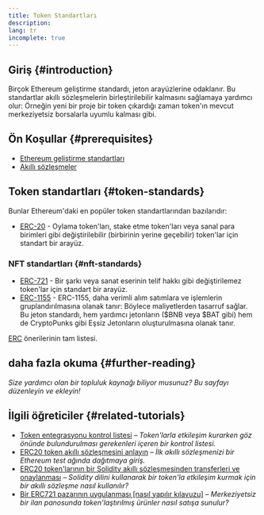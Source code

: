 ```yaml
---
title: Token Standartları
description:
lang: tr
incomplete: true
---
```


## Giriş {#introduction}

Birçok Ethereum geliştirme standardı, jeton arayüzlerine odaklanır. Bu standartlar akıllı sözleşmelerin birleştirilebilir kalmasını sağlamaya yardımcı olur: Örneğin yeni bir proje bir token çıkardığı zaman token'ın mevcut merkeziyetsiz borsalarla uyumlu kalması gibi.

## Ön Koşullar {#prerequisites}

- [Ethereum geliştirme standartları](/developers/docs/standards/)
- [Akıllı sözleşmeler](/developers/docs/smart-contracts/)

## Token standartları {#token-standards}

Bunlar Ethereum'daki en popüler token standartlarından bazılarıdır:

- [ERC-20](/developers/docs/standards/tokens/erc-20/) - Oylama token'ları, stake etme token'ları veya sanal para birimleri gibi değiştirilebilir (birbirinin yerine geçebilir) token'lar için standart bir arayüz.

### NFT standartları {#nft-standards}

- [ERC-721](/developers/docs/standards/tokens/erc-721/) - Bir şarkı veya sanat eserinin telif hakkı gibi değiştirilemez token'lar için standart bir arayüz.
- [ERC-1155](/developers/docs/standards/tokens/erc-1155/) - ERC-1155, daha verimli alım satımlara ve işlemlerin gruplandırılmasına olanak tanır: Böylece maliyetlerden tasarruf sağlar. Bu jeton standardı, hem yardımcı jetonların ($BNB veya $BAT gibi) hem de CryptoPunks gibi Eşsiz Jetonların oluşturulmasına olanak tanır.

[ERC](https://eips.ethereum.org/erc) önerilerinin tam listesi.

## daha fazla okuma {#further-reading}

_Size yardımcı olan bir topluluk kaynağı biliyor musunuz? Bu sayfayı düzenleyin ve ekleyin!_

## İlgili öğreticiler {#related-tutorials}

- [Token entegrasyonu kontrol listesi](/developers/tutorials/token-integration-checklist/) _– Token'larla etkileşim kurarken göz önünde bulundurulması gerekenleri içeren bir kontrol listesi._
- [ERC20 token akıllı sözleşmesini anlayın](/developers/tutorials/understand-the-erc-20-token-smart-contract/) _– İlk akıllı sözleşmenizi bir Ethereum test ağında dağıtmaya giriş._
- [ERC20 token'larının bir Solidity akıllı sözleşmesinden transferleri ve onaylanması](/developers/tutorials/transfers-and-approval-of-erc-20-tokens-from-a-solidity-smart-contract/) _– Solidity dilini kullanarak bir token'la etkileşim kurmak için bir akıllı sözleşme nasıl kullanılır?_
- [Bir ERC721 pazarının uygulanması [nasıl yapılır kılavuzu]](/developers/tutorials/how-to-implement-an-erc721-market/) _– Merkeziyetsiz bir ilan panosunda token'laştırılmış ürünler nasıl satışa sunulur?_

